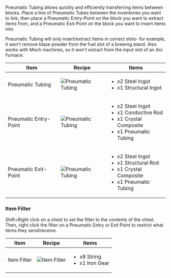 Pneumatic Tubing allows quickly and efficiently transferring items between blocks. Place a line of Pneumatic Tubes between the inventories you want to link, then place a Pneumatic Entry-Point on the block you want to extract items from, and a Pneumatic Exit-Point on the block you want to insert items into.

Pneumatic Tubing will only insert/extract items in correct slots- for example, it won't remove blaze powder from the fuel slot of a brewing stand. Also works with Mech machines, so it won't extract from the input slot of an Arc Furnace.

| Item | Recipe | Items |
|------|--------|-------|
| Pneumatic Tubing | ![Pneumatic Tubing](https://cdn.discordapp.com/attachments/739536694398812230/879748926943686696/item_pipe.png) | <ul><li>x2 Steel Ingot</li><li>x1 Structural Ingot</li></ul> |
| Pneumatic Entry-Point | ![Pneumatic Tubing](https://cdn.discordapp.com/attachments/739536694398812230/879748944018673714/item_extractor.png) | <ul><li>x2 Steel Ingot</li><li>x1 Conductive Rod</li><li>x1 Crystal Composite</li><li>x1 Pneumatic Tubing</li></ul> |
| Pneumatic Exit-Point | ![Pneumatic Tubing](https://cdn.discordapp.com/attachments/739536694398812230/879748952755429396/item_inserter.png) | <ul><li>x2 Steel Ingot</li><li>x1 Structural Rod</li><li>x1 Crystal Composite</li><li>x1 Pneumatic Tubing</li></ul> |

### Item Filter

Shift+Right click on a chest to set the filter to the contents of the chest. Then, right click the filter on a Pneumatic Entry or Exit Point to restrict what items they send/receive.

| Item | Recipe | Items |
|------|--------|-------|
| Item Filter | ![Item Filter](https://cdn.discordapp.com/attachments/739536694398812230/879748960829472788/item_filter.png) | <ul><li>x8 String</li><li>x1 Iron Gear</li></ul> |
